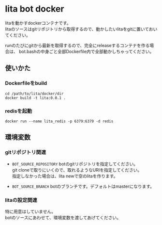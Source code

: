 lita bot docker
================

litaを動かすdockerコンテナです。  
litaのソースはgitリポジトリから取得するので、動かしたいlitaをgitに置いておいてください。

runのたびにgitから最新を取得するので、完全にreleaseするコンテナを作る場合は、
bot.bashの中身ごと全部Dockerfile内で全部動かしちゃってください。

使いかた
-------

### Dockerfileをbuild

```
cd /path/to/lita/docker/dir
docker build -t lita:0.0.1 .
```

### redisを起動

```
docker run --name lita_redis -p 6379:6379 -d redis
```


環境変数
--------

### gitリポジトリ関連

- `BOT_SOURCE_REPOSITORY`
  botのgitリポジトリを指定してください。  
  git cloneで取りにいくので、取れるようなURIを指定してください。  
  指定しなかった場合は、lita newで空のlitaを作ります。

- `BOT_SOURCE_BRANCH`
  botのブランチです。デフォルトはmasterになります。

### litaの設定関連

特に用意はしていません。  
botのソースにあわせて、環境変数を渡してあげてください。

